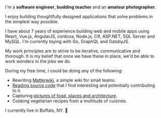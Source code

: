 I'm a **software engineer**, **budding teacher** and an **amateur photographer**.

I enjoy building thoughtfully designed applications that solve problems in the simplest way possible.

I have about 7 years of experience building web and mobile apps using React, Vue.js, AngularJS, cordova, Node.js, C#, ASP.NET, SQL Server and MySQL. I'm currently toying with Go, GraphQL and GatsbyJS.

My work principles are to strive to be iterative, communicative and thorough. It is my belief that once we have these in place, we'd be able to work wonders in the jobs we do.

During my free time, I could be doing any of the following:

- Rewriting [Matterwiki](https://github.com/Matterwiki/Matterwiki/tree/refactor), a simple wiki for small teams.
- [Reading source code](https://github.com/krishnagopinath?tab=stars) that I find interesting and potentially contributing to it.
- Capturing [pictures of food, places and architecture](https://www.instagram.com/krishwader).
- Cooking vegetarian recipes from a multitude of cuisines.

I currently live in Buffalo, NY. 📍
